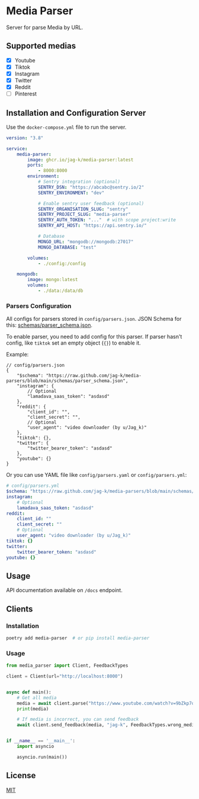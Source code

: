 # Media Parser

Server for parse Media by URL.

## Supported medias

- [x] Youtube
- [x] Tiktok
- [x] Instagram
- [x] Twitter
- [x] Reddit
- [ ] Pinterest

## Installation and Configuration Server

Use the `docker-compose.yml` file to run the server.

```yaml
version: "3.8"

service:
    media-parser:
        image: ghcr.io/jag-k/media-parser:latest
        ports:
            - 8000:8000
        environment:
            # Sentry integration (optional)
            SENTRY_DSN: "https://abcabc@sentry.io/2"
            SENTRY_ENVIRONMENT: "dev"

            # Enable sentry user feedback (optional)
            SENTRY_ORGANISATION_SLUG: "sentry"
            SENTRY_PROJECT_SLUG: "media-parser"
            SENTRY_AUTH_TOKEN: "..."  # with scope project:write
            SENTRY_API_HOST: "https://api.sentry.io/"

            # Database
            MONGO_URL: "mongodb://mongodb:27017"
            MONGO_DATABASE: "test"

        volumes:
            - ./config:/config

    mongodb:
        image: mongo:latest
        volumes:
            - ./data:/data/db
```

### Parsers Configuration

All configs for parsers stored in `config/parsers.json`. JSON Schema for
this: [schemas/parser_schema.json](https://github.com/jag-k/media-parser/blob/main/schemas/parser_schema.json).

To enable parser, you need to add config for this parser.
If parser hasn't config, like `tiktok` set an empty object (`{}`) to enable it.

Example:

```json5
// config/parsers.json
{
    "$schema": "https://raw.github.com/jag-k/media-parsers/blob/main/schemas/parser_schema.json",
    "instagram": {
        // Optional
        "lamadava_saas_token": "asdasd"
    },
    "reddit": {
        "client_id": "",
        "client_secret": "",
        // Optional
        "user_agent": "video downloader (by u/Jag_k)"
    },
    "tiktok": {},
    "twitter": {
        "twitter_bearer_token": "asdasd"
    },
    "youtube": {}
}
```

Or you can use YAML file like `config/parsers.yaml` or `config/parsers.yml`:

```yaml
# config/parsers.yml
$schema: "https://raw.github.com/jag-k/media-parsers/blob/main/schemas/parser_schema.json"
instagram:
    # Optional
    lamadava_saas_token: "asdasd"
reddit:
    client_id: ""
    client_secret: ""
    # Optional
    user_agent: "video downloader (by u/Jag_k)"
tiktok: {}
twitter:
    twitter_bearer_token: "asdasd"
youtube: {}
```

## Usage

API documentation available on `/docs` endpoint.

## Clients

### Installation

```bash
poetry add media-parser  # or pip install media-parser
```

### Usage

```python
from media_parser import Client, FeedbackTypes

client = Client(url="http://localhost:8000")


async def main():
    # Get all media
    media = await client.parse("https://www.youtube.com/watch?v=9bZkp7q19f0", user="jag-k")
    print(media)

    # If media is incorrect, you can send feedback
    await client.send_feedback(media, "jag-k", FeedbackTypes.wrong_media)


if __name__ == '__main__':
    import asyncio

    asyncio.run(main())
```

## License

[MIT](https://github.com/jag-k/media-parser/blob/main/LICENSE)
